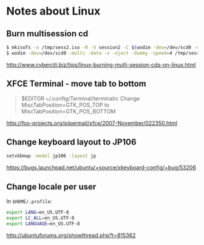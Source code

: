 # Notes about Linux

## Burn multisession cd
```bash
$ mkisofs -o /tmp/sess2.iso -R -V session2 -C $(wodim -dev=/dev/scd0 -msinfo) -M /dev/scd0 ~/Music
$ wodim -dev=/dev/scd0 -multi -data -v -eject -dummy -speed=4 /tmp/sess2.iso
```
http://www.cyberciti.biz/tips/linux-burning-multi-session-cds-on-linux.html

## XFCE Terminal - move tab to bottom
> $EDITOR ~/.config/Terminal/terminalrc
> Change
>     MiscTabPosition=GTK_POS_TOP
> to
>     MiscTabPosition=GTK_POS_BOTTOM

http://foo-projects.org/pipermail/xfce/2007-November/022350.html

## Change keyboard layout to JP106

```bash
setxkbmap -model jp106 -layout jp
```
https://bugs.launchpad.net/ubuntu/+source/xkeyboard-config/+bug/53206

## Change locale per user
In `$HOME/.profile`:

```bash
export LANG=en_US.UTF-8
export LC_ALL=en_US.UTF-8
export LANGUAGE=en_US.UTF-8
```
http://ubuntuforums.org/showthread.php?t=815362